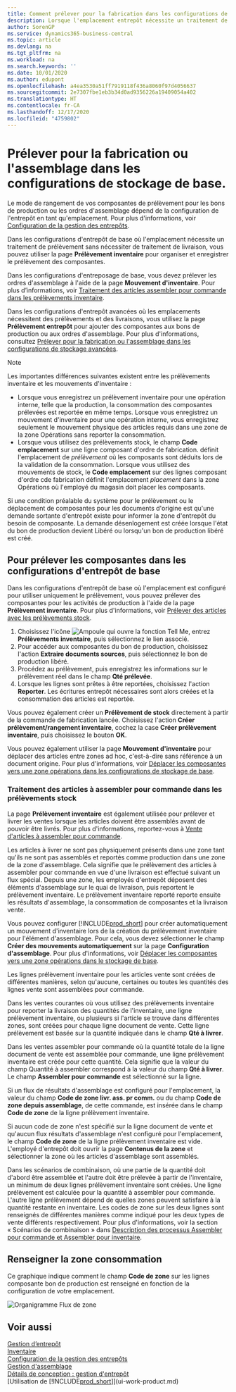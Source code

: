```yaml
---
title: Comment prélever pour la fabrication dans les configurations de stockage de base | Microsoft Docs
description: Lorsque l'emplacement entrepôt nécessite un traitement de prélèvement sans nécessiter de traitement de livraison, vous pouvez utiliser la page **Prélèvement inventaire** pour organiser et enregistrer le prélèvement des composantes.
author: SorenGP
ms.service: dynamics365-business-central
ms.topic: article
ms.devlang: na
ms.tgt_pltfrm: na
ms.workload: na
ms.search.keywords: ''
ms.date: 10/01/2020
ms.author: edupont
ms.openlocfilehash: a4ea3530a51ff7919118f436a8060f97d4056637
ms.sourcegitcommit: 2e7307fbe1eb3b34d0ad9356226a19409054a402
ms.translationtype: HT
ms.contentlocale: fr-CA
ms.lasthandoff: 12/17/2020
ms.locfileid: "4759802"
---
```

# <a name="pick-for-production-or-assembly-in-basic-warehouse-configurations"></a>Prélever pour la fabrication ou l'assemblage dans les configurations de stockage de base.
Le mode de rangement de vos composantes de prélèvement pour les bons de production ou les ordres d'assemblage dépend de la configuration de l'entrepôt en tant qu'emplacement. Pour plus d'informations, voir [Configuration de la gestion des entrepôts](warehouse-setup-warehouse.md).

Dans les configurations d'entrepôt de base où l'emplacement nécessite un traitement de prélèvement sans nécessiter de traitement de livraison, vous pouvez utiliser la page **Prélèvement inventaire** pour organiser et enregistrer le prélèvement des composantes.  

Dans les configurations d'entreposage de base, vous devez prélever les ordres d'assemblage à l'aide de la page **Mouvement d'inventaire**. Pour plus d’informations, voir [Traitement des articles assembler pour commande dans les prélèvements inventaire](warehouse-how-to-pick-for-production.md#handling-assemble-to-order-items-with-inventory-picks).  

Dans les configurations d'entrepôt avancées où les emplacements nécessitent des prélèvements et des livraisons, vous utilisez la page **Prélèvement entrepôt** pour ajouter des composantes aux bons de production ou aux ordres d'assemblage. Pour plus d'informations, consultez [Prélever pour la fabrication ou l'assemblage dans les configurations de stockage avancées](warehouse-how-to-pick-for-internal-operations-in-advanced-warehousing.md).

> [!NOTE]  
>  Les importantes différences suivantes existent entre les prélèvements inventaire et les mouvements d'inventaire :  
>   
>  -   Lorsque vous enregistrez un prélèvement inventaire pour une opération interne, telle que la production, la consommation des composantes prélevées est reportée en même temps. Lorsque vous enregistrez un mouvement d'inventaire pour une opération interne, vous enregistrez seulement le mouvement physique des articles requis dans une zone de la zone Opérations sans reporter la consommation.  
> -   Lorsque vous utilisez des prélèvements stock, le champ **Code emplacement** sur une ligne composant d'ordre de fabrication. définit l'emplacement de *prélèvement* où les composants sont déduits lors de la validation de la consommation. Lorsque vous utilisez des mouvements de stock, le **Code emplacement** sur des lignes composant d'ordre cde fabrication définit l'emplacement *placement* dans la zone Opérations où l'employé du magasin doit placer les composants.  

Si une condition préalable du système pour le prélèvement ou le déplacement de composantes pour les documents d'origine est qu'une demande sortante d'entrepôt existe pour informer la zone d'entrepôt du besoin de composante. La demande désenlogement est créée lorsque l'état du bon de production devient Libéré ou lorsqu'un bon de production libéré est créé.  

## <a name="to-pick-components-in-basic-warehouse-configurations"></a>Pour prélever les composantes dans les configurations d'entrepôt de base
Dans les configurations d'entrepôt de base où l'emplacement est configuré pour utiliser uniquement le prélèvement, vous pouvez prélever des composantes pour les activités de production à l'aide de la page **Prélèvement inventaire**. Pour plus d'informations, voir [Prélever des articles avec les prélèvements stock](warehouse-how-to-pick-items-with-inventory-picks.md).

1.  Choisissez l'icône ![Ampoule qui ouvre la fonction Tell Me](media/ui-search/search_small.png "Dites-moi ce que vous voulez faire"), entrez **Prélèvements inventaire**, puis sélectionnez le lien associé.  
2.  Pour accéder aux composantes du bon de production, choisissez l'action **Extraire documents sources**, puis sélectionnez le bon de production libéré.  
3.  Procédez au prélèvement, puis enregistrez les informations sur le prélèvement réel dans le champ **Qté prélevée**.  
4.  Lorsque les lignes sont prêtes à être reportées, choisissez l'action **Reporter**. Les écritures entrepôt nécessaires sont alors créées et la consommation des articles est reportée.  

Vous pouvez également créer un **Prélèvement de stock** directement à partir de la commande de fabrication lancée. Choisissez l'action **Créer prélèvement/rangement inventaire**, cochez la case **Créer prélèvement inventaire**, puis choisissez le bouton **OK**.

Vous pouvez également utiliser la page **Mouvement d'inventaire** pour déplacer des articles entre zones ad hoc, c'est-à-dire sans référence à un document origine.
Pour plus d'informations, voir [Déplacer les composantes vers une zone opérations dans les configurations de stockage de base](warehouse-how-to-move-components-to-an-operation-area-in-basic-warehousing.md).

### <a name="handling-assemble-to-order-items-with-inventory-picks"></a>Traitement des articles à assembler pour commande dans les prélèvements stock
La page **Prélèvement inventaire** est également utilisée pour prélever et livrer les ventes lorsque les articles doivent être assemblés avant de pouvoir être livrés. Pour plus d'informations, reportez-vous à [Vente d'articles à assembler pour commande](assembly-how-to-sell-items-assembled-to-order.md).

Les articles à livrer ne sont pas physiquement présents dans une zone tant qu'ils ne sont pas assemblés et reportés comme production dans une zone de la zone d'assemblage. Cela signifie que le prélèvement des articles à assembler pour commande en vue d'une livraison est effectué suivant un flux spécial. Depuis une zone, les employés d'entrepôt déposent des éléments d'assemblage sur le quai de livraison, puis reportent le prélèvement inventaire. Le prélèvement inventaire reporté reporte ensuite les résultats d'assemblage, la consommation de composantes et la livraison vente.

Vous pouvez configurer [!INCLUDE[prod_short](includes/prod_short.md)] pour créer automatiquement un mouvement d'inventaire lors de la création du prélèvement inventaire pour l'élément d'assemblage. Pour cela, vous devez sélectionner le champ **Créer des mouvements automatiquement** sur la page **Configuration d'assemblage**. Pour plus d'informations, voir [Déplacer les composantes vers une zone opérations dans le stockage de base](warehouse-how-to-move-components-to-an-operation-area-in-basic-warehousing.md).

Les lignes prélèvement inventaire pour les articles vente sont créées de différentes manières, selon qu'aucune, certaines ou toutes les quantités des lignes vente sont assemblées pour commande.

Dans les ventes courantes où vous utilisez des prélèvements inventaire pour reporter la livraison des quantités de l'inventaire, une ligne prélèvement inventaire, ou plusieurs si l'article se trouve dans différentes zones, sont créées pour chaque ligne document de vente. Cette ligne prélèvement est basée sur la quantité indiquée dans le champ **Qté à livrer**.

Dans les ventes assembler pour commande où la quantité totale de la ligne document de vente est assemblée pour commande, une ligne prélèvement inventaire est créée pour cette quantité. Cela signifie que la valeur du champ Quantité à assembler correspond à la valeur du champ **Qté à livrer**. Le champ **Assembler pour commande** est sélectionné sur la ligne.

Si un flux de résultats d'assemblage est configuré pour l'emplacement, la valeur du champ **Code de zone livr. ass. pr comm.** ou du champ **Code de zone depuis assemblage**, de cette commande, est insérée dans le champ **Code de zone** de la ligne prélèvement inventaire.

Si aucun code de zone n'est spécifié sur la ligne document de vente et qu'aucun flux résultats d'assemblage n'est configuré pour l'emplacement, le champ **Code de zone** de la ligne prélèvement inventaire est vide. L'employé d'entrepôt doit ouvrir la page **Contenus de la zone** et sélectionner la zone où les articles d'assemblage sont assemblés.

Dans les scénarios de combinaison, où une partie de la quantité doit d'abord être assemblée et l'autre doit être prélevée à partir de l'inventaire, un minimum de deux lignes prélèvement inventaire sont créées. Une ligne prélèvement est calculée pour la quantité à assembler pour commande. L'autre ligne prélèvement dépend de quelles zones peuvent satisfaire à la quantité restante en inventaire. Les codes de zone sur les deux lignes sont renseignés de différentes manières comme indiqué pour les deux types de vente différents respectivement. Pour plus d'informations, voir la section « Scénarios de combinaison » dans [Description des processus Assembler pour commande et Assembler pour inventaire](assembly-assemble-to-order-or-assemble-to-stock.md).

## <a name="filling-the-consumption-bin"></a>Renseigner la zone consommation
Ce graphique indique comment le champ **Code de zone** sur les lignes composante bon de production est renseigné en fonction de la configuration de votre emplacement.

![Organigramme Flux de zone](media/binflow.png "BinFlow")

## <a name="see-also"></a>Voir aussi
[Gestion d’entrepôt](warehouse-manage-warehouse.md)  
[Inventaire](inventory-manage-inventory.md)  
[Configuration de la gestion des entrepôts](warehouse-setup-warehouse.md)     
[Gestion d'assemblage](assembly-assemble-items.md)    
[Détails de conception : gestion d'entrepôt](design-details-warehouse-management.md)  
[Utilisation de [!INCLUDE[prod_short](includes/prod_short.md)]](ui-work-product.md)
